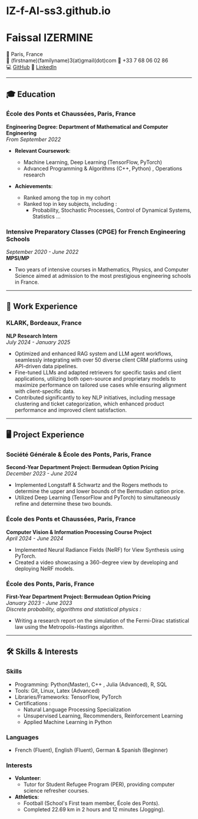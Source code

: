 # IZ-f-AI-ss3.github.io
# Faissal IZERMINE
📍 Paris, France  
📧 (firstname)(familyname)3(at)gmail(dot)com
📱 +33 7 68 06 02 86  
💻 [GitHub](https://github.com/IZ-f-AI-ss3)
🔗 [LinkedIn](https://www.linkedin.com/in/izermine-faissal/)  

---

## 🎓 Education

### École des Ponts et Chaussées, Paris, France  
**Engineering Degree: Department of Mathematical and Computer Engineering**  
*From September 2022*  
- **Relevant Coursework**:  
  - Machine Learning, Deep Learning (TensorFlow, PyTorch)  
  - Advanced Programming & Algorithms (C++, Python) , Operations research  

- **Achievements**:  
  - Ranked among the top in my cohort
  - Ranked top in key subjects, including :  
    - Probability, Stochastic Processes, Control of Dynamical Systems, Statistics  ...

### Intensive Preparatory Classes (CPGE) for French Engineering Schools  
*September 2020 - June 2022*  
**MPSI/MP**
- Two years of intensive courses in Mathematics, Physics, and Computer Science aimed at admission to the most prestigious engineering schools in France.  

---

## 💼 Work Experience

### KLARK, Bordeaux, France  
**NLP Research Intern**  
*July 2024 - January 2025*  
- Optimized and enhanced RAG system and LLM agent workflows, seamlessly integrating with over 50 diverse client CRM platforms using API-driven data pipelines.  
- Fine-tuned LLMs and adapted retrievers for specific tasks and client applications, utilizing both open-source and proprietary models to maximize performance on tailored use cases while ensuring alignment with client-specific data.  
- Contributed significantly to key NLP initiatives, including message clustering and ticket categorization, which enhanced product performance and improved client satisfaction.  

---

## 🖥️ Project Experience

### Société Générale & École des Ponts, Paris, France  
**Second-Year Department Project: Bermudean Option Pricing**  
*December 2023 - June 2024*  
- Implemented Longstaff & Schwartz and the Rogers methods to determine the upper and lower bounds of the Bermudian option price.  
- Utilized Deep Learning (TensorFlow and PyTorch) to simultaneously refine and determine these two bounds.  

### École des Ponts et Chaussées, Paris, France  
**Computer Vision & Information Processing Course Project**  
*April 2024 - June 2024*  
- Implemented Neural Radiance Fields (NeRF) for View Synthesis using PyTorch.  
- Created a video showcasing a 360-degree view by developing and deploying NeRF models.  

### École des Ponts, Paris, France  
**First-Year Department Project: Bermudean Option Pricing**  
*January 2023 - June 2023*  
*Discrete probability, algorithms and statistical physics :*
- Writing a research report on the simulation of the Fermi-Dirac statistical law using the Metropolis-Hastings algorithm.
---

## 🛠️ Skills & Interests  

### **Skills**  
- Programming: Python(Master), C++ , Julia (Advanced), R, SQL  
- Tools: Git, Linux, Latex  (Advanced)
- Libraries/Frameworks: TensorFlow, PyTorch  
- Certifications :  
  - Natural Language Processing Specialization  
  - Unsupervised Learning, Recommenders, Reinforcement Learning  
  - Applied Machine Learning in Python  

### **Languages**  
- French (Fluent), English (Fluent), German & Spanish (Beginner)  

### **Interests**  
- **Volunteer**:  
  - Tutor for Student Refugee Program (PER), providing computer science refresher courses.  
- **Athletics**:  
  - Football (School's First team member, École des Ponts).  
  - Completed 22.69 km in 2 hours and 12 minutes (Jogging).  
